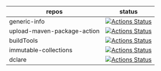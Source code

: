 | repos | status |
|---------|--------|
| generic-info | [![Actions Status](https://github.com/ModelingValueGroup/generic-info/workflows/check/badge.svg)](https://github.com/ModelingValueGroup/generic-info/actions) |
|upload-maven-package-action|[![Actions Status](https://github.com/ModelingValueGroup/upload-maven-package-action/workflows/test/badge.svg)](https://github.com/ModelingValueGroup/upload-maven-package-action/actions)|
|buildTools|[![Actions Status](https://github.com/ModelingValueGroup/buildTools/workflows/build/badge.svg)](https://github.com/ModelingValueGroup/buildTools/actions)|
|immutable-collections|[![Actions Status](https://github.com/ModelingValueGroup/immutable-collections/workflows/build/badge.svg)](https://github.com/ModelingValueGroup/immutable-collections/actions)|
|dclare|[![Actions Status](https://github.com/ModelingValueGroup/dclare/workflows/build/badge.svg)](https://github.com/ModelingValueGroup/dclare/actions)|
